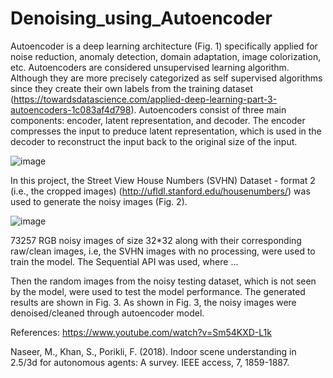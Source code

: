 # Denoising_using_Autoencoder
Autoencoder is a deep learning architecture (Fig. 1) specifically applied for noise reduction, anomaly detection, domain adaptation, image colorization, etc. Autoencoders are considered unsupervised learning algorithm. Although they are more precisely categorized as self supervised algorithms since they create their own labels from the training dataset (https://towardsdatascience.com/applied-deep-learning-part-3-autoencoders-1c083af4d798). Autoencoders consist of three main components: encoder, latent representation, and decoder. The encoder compresses the input to preduce latent representation, which is used in the decoder to reconstruct the input back to the original size of the input. 

![image](https://user-images.githubusercontent.com/54812742/136597246-f444232f-f357-4611-9794-255087b46ece.png)




In this project, the Street View House Numbers (SVHN) Dataset - format 2 (i.e., the cropped images) (http://ufldl.stanford.edu/housenumbers/) was used to generate the noisy images (Fig. 2). 

![image](https://user-images.githubusercontent.com/54812742/136598712-5abfc981-82ba-41e2-93f3-5ca2d68ec11a.png)

73257 RGB noisy images of size 32*32 along with their corresponding raw/clean images, i.e, the SVHN images with no processing, were used to train the model. The Sequential API was used, where ...

Then the random images from the noisy testing dataset, which is not seen by the model, were used to test the model performance. The generated results are shown in Fig. 3. As shown in Fig. 3, the noisy images were denoised/cleaned through autoencoder model.   

References:
https://www.youtube.com/watch?v=Sm54KXD-L1k

Naseer, M., Khan, S., Porikli, F. (2018). Indoor scene understanding in 2.5/3d for autonomous agents: A survey. IEEE access, 7, 1859-1887.
